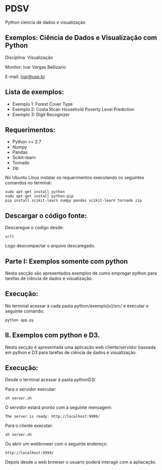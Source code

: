 # PDSV

Python ciencia de dados e visualização

## Exemplos: Ciência de Dados e Visualização com Python

Disciplina: Visualização

Monitor: Ivar Vargas Beilizario

E-mail: ivar@usp.br

## Lista de exemplos:

* Exemplo 1: Forest Cover Type
* Exemplo 2: Costa Rican Household Poverty Level Prediction
* Exemplo 3: Digit Recognizer

## Requerimentos:

- Python >= 2.7
- Numpy
- Pandas
- Scikit-learn
- Tornado
- zip

No Ubuntu Linux instalar os requerimentos executando os seguintes comandos no terminal:

```
sudo apt-get install python
sudo apt-get install python-pip
pip install scikit-learn numpy pandas scikit-learn tornado zip
```

## Descargar o código fonte:

Descaregue o codigo desde:

```
urll
```

Logo descompactar o arquivo descaregado.

## Parte I: Exemplos somente com python

Nesta secção são apresentados exemplos de como empregar python para tarefas de ciência de dados e visualização.

## Execução:

No terminal acessar à cada pasta python/exemplo[x]/src/ e executar o seguinte comando:

```
python app.py
```
	
## II. Exemplos com python e D3.

Nesta secção é apresentada uma aplicação web cliente/servidor baseada em python e D3 para tarefas de ciência de dados e visualização.

## Execução:

Desde o terminal acessar à pasta pythonD3/

Para o servidor executar:

```
sh server.sh
```

O servidor estará pronto com a seguinte mensagem:

```
The server is ready: http://localhost:9999/
```

Para o cliente executar:

```
sh server.sh
```

Ou abrir um webbrower com o seguinte endereço:

```
http://localhost:9999/
```

Depois desde o web browser o usuario poderá interagir com a apliacação.


